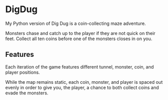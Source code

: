 # DigDug

My Python version of Dig Dug is a coin-collecting maze adventure. 

Monsters chase and catch up to the player if they are not quick on their feet. Collect all ten coins before one of the monsters closes in on you. 

## Features

Each iteration of the game features different tunnel, monster, coin, and player positions.

While the map remains static, each coin, monster, and player is spaced out evenly in order to give you, the player, a chance to both collect coins and evade the monsters. 

